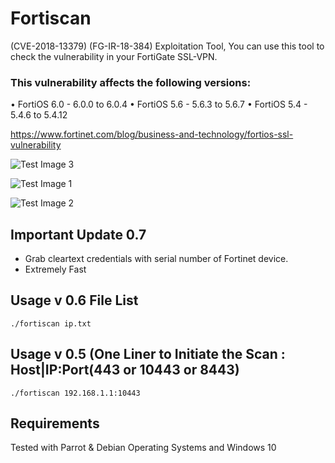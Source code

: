 # Fortiscan
(CVE-2018-13379) (FG-IR-18-384) Exploitation Tool, 
You can use this tool to check the vulnerability in your FortiGate SSL-VPN.
### This vulnerability affects the following versions:

•	FortiOS 6.0 - 6.0.0 to 6.0.4
•	FortiOS 5.6 - 5.6.3 to 5.6.7
•	FortiOS 5.4 - 5.4.6 to 5.4.12

https://www.fortinet.com/blog/business-and-technology/fortios-ssl-vulnerability

![Test Image 3](https://github.com/anasbousselham/fortiscan/blob/master/screenshoot/3.jpg)

![Test Image 1](https://github.com/anasbousselham/fortiscan/blob/master/screenshoot/1.jpg)

![Test Image 2](https://github.com/anasbousselham/fortiscan/blob/master/screenshoot/2.jpg)

## Important Update 0.7
- Grab cleartext credentials with serial number of Fortinet device.
- Extremely Fast
## Usage v 0.6 File List
`./fortiscan ip.txt
`
## Usage v 0.5 (One Liner to Initiate the Scan : Host|IP:Port(443 or 10443 or 8443)
`./fortiscan 192.168.1.1:10443
`
## Requirements
Tested with Parrot & Debian Operating Systems and Windows 10

